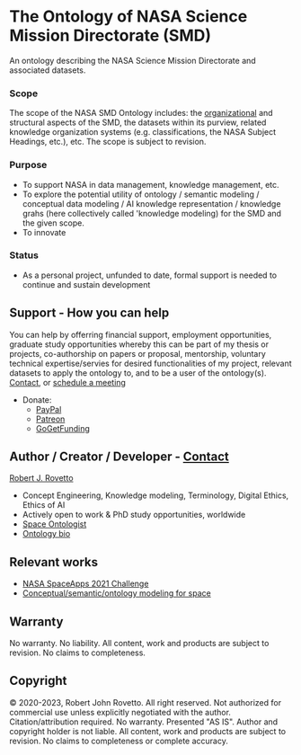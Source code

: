 # The Ontology of NASA Science Mission Directorate (SMD)

An ontology describing the NASA Science Mission Directorate and associated datasets.

### Scope
The scope of the NASA SMD Ontology includes: the [organizational](https://science.nasa.gov/about-us/leadership/org-chart) and structural aspects of the SMD, the datasets within its purview, related knowledge organization systems (e.g. classifications, the NASA Subject Headings, etc.), etc.
The scope is subject to revision.

### Purpose
* To support NASA in data management, knowledge management, etc.
* To explore the potential utility of ontology / semantic modeling / conceptual data modeling / AI knowledge representation / knowledge grahs (here collectively called 'knowledge modeling) for the SMD and the given scope.
* To innovate

### Status
- As a personal project, unfunded to date, formal support is needed to continue and sustain development 

## Support - How you can help
You can help by offerring financial support, employment opportunities, graduate study opportunities whereby this can be part of my thesis or projects, co-authorship on papers or proposal, mentorship, voluntary technical expertise/servies for desired functionalities of my project, relevant datasets to apply the ontology to, and to be a user of the ontology(s). [Contact](https://ontospace.wordpress.com/contact), or [schedule a meeting](https://tinyurl.com/hm8wu2sa) 

* Donate: 
  * [PayPal](https://tinyurl.com/donateViaPayPalrr)
  * [Patreon](https://tinyurl.com/y9qegjsh)
  * [GoGetFunding](https://gogetfunding.com/?p=6893352)
  
## Author / Creator / Developer - [Contact](https://ontospace.wordpress.com/contact)
[Robert J. Rovetto](http://orcid.org/0000-0003-3835-7817) 
* Concept Engineering, Knowledge modeling, Terminology, Digital Ethics, Ethics of AI 
* Actively open to work & PhD study opportunities, worldwide
* [Space Ontologist](https://purl.org/space-ontology)
* [Ontology bio](https://ontologforum.org/index.php/RobertRovetto)

## Relevant works 
- [NASA SpaceApps 2021 Challenge](https://github.com/rrovetto/NASA-Spaceapps-2021-Challenge)
- [Conceptual/semantic/ontology modeling for space](https://purl.org/space-ontology)

## Warranty 
No warranty. No liability. All content, work and products are subject to revision. No claims to completeness.  

## Copyright
© 2020-2023, Robert John Rovetto. All right reserved.
Not authorized for commercial use unless explicitly negotiated with the author. Citation/attribution required.
No warranty. Presented "AS IS". Author and copyright holder is not liable. All content, work and products are subject to revision. No claims to completeness or complete accuracy.
